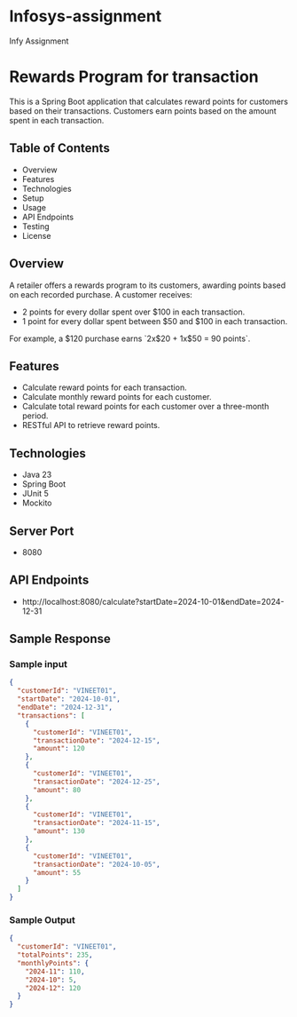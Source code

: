 # Infosys-assignment

Infy Assignment

# Rewards Program for transaction

This is a Spring Boot application that calculates reward points for customers based on their transactions. Customers
earn points based on the amount spent in each transaction.

## Table of Contents

- Overview
- Features
- Technologies
- Setup
- Usage
- API Endpoints
- Testing
- License

## Overview

A retailer offers a rewards program to its customers, awarding points based on each recorded purchase. A customer
receives:

- 2 points for every dollar spent over $100 in each transaction.
- 1 point for every dollar spent between $50 and $100 in each transaction.

For example, a $120 purchase earns `2x$20 + 1x$50 = 90 points`.

## Features

- Calculate reward points for each transaction.
- Calculate monthly reward points for each customer.
- Calculate total reward points for each customer over a three-month period.
- RESTful API to retrieve reward points.

## Technologies

- Java 23
- Spring Boot
- JUnit 5
- Mockito

## Server Port

- 8080

## API Endpoints

- http://localhost:8080/calculate?startDate=2024-10-01&endDate=2024-12-31

## Sample Response

### Sample input

```json
{
  "customerId": "VINEET01",
  "startDate": "2024-10-01",
  "endDate": "2024-12-31",
  "transactions": [
    {
      "customerId": "VINEET01",
      "transactionDate": "2024-12-15",
      "amount": 120
    },
    {
      "customerId": "VINEET01",
      "transactionDate": "2024-12-25",
      "amount": 80
    },
    {
      "customerId": "VINEET01",
      "transactionDate": "2024-11-15",
      "amount": 130
    },
    {
      "customerId": "VINEET01",
      "transactionDate": "2024-10-05",
      "amount": 55
    }
  ]
}
```

### Sample Output

```json
{
  "customerId": "VINEET01",
  "totalPoints": 235,
  "monthlyPoints": {
    "2024-11": 110,
    "2024-10": 5,
    "2024-12": 120
  }
}
```
